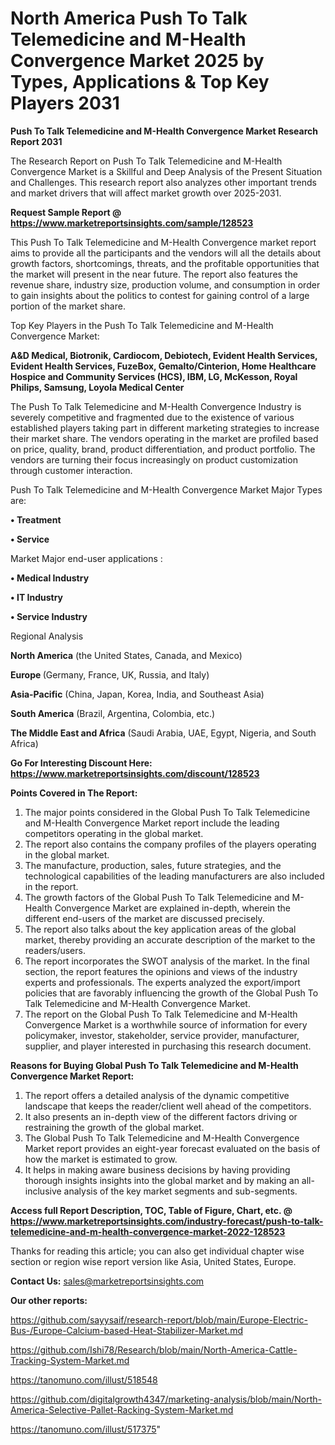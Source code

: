 # North America Push To Talk Telemedicine and M-Health Convergence Market 2025 by Types, Applications & Top Key Players 2031

<strong>Push To Talk Telemedicine and M-Health Convergence Market Research Report 2031</strong>

The Research Report on Push To Talk Telemedicine and M-Health Convergence Market is a Skillful and Deep Analysis of the Present Situation and Challenges. This research report also analyzes other important trends and market drivers that will affect market growth over 2025-2031.

<strong>Request Sample Report @ <a href=https://www.marketreportsinsights.com/sample/128523>https://www.marketreportsinsights.com/sample/128523</a></strong>

This Push To Talk Telemedicine and M-Health Convergence market report aims to provide all the participants and the vendors will all the details about growth factors, shortcomings, threats, and the profitable opportunities that the market will present in the near future. The report also features the revenue share, industry size, production volume, and consumption in order to gain insights about the politics to contest for gaining control of a large portion of the market share.

Top Key Players in the Push To Talk Telemedicine and M-Health Convergence Market:

<strong>A&D Medical, Biotronik, Cardiocom, Debiotech, Evident Health Services, Evident Health Services, FuzeBox, Gemalto/Cinterion, Home Healthcare Hospice and Community Services (HCS), IBM, LG, McKesson, Royal Philips, Samsung, Loyola Medical Center</strong>

The Push To Talk Telemedicine and M-Health Convergence Industry is severely competitive and fragmented due to the existence of various established players taking part in different marketing strategies to increase their market share. The vendors operating in the market are profiled based on price, quality, brand, product differentiation, and product portfolio. The vendors are turning their focus increasingly on product customization through customer interaction.

Push To Talk Telemedicine and M-Health Convergence Market Major Types are:

<strong>• Treatment

• Service</strong>

Market Major end-user applications :

<strong>• Medical Industry

• IT Industry

• Service Industry</strong>

Regional Analysis

</u><strong><b>North America</b></strong> (the United States, Canada, and Mexico)

<strong><b>Europe </b></strong>(Germany, France, UK, Russia, and Italy)

<strong><b>Asia-Pacific</b></strong> (China, Japan, Korea, India, and Southeast Asia)

<strong><b>South America</b></strong> (Brazil, Argentina, Colombia, etc.)

<strong><b>The Middle East and Africa</b></strong> (Saudi Arabia, UAE, Egypt, Nigeria, and South Africa)

<strong>Go For Interesting Discount Here: <a href=https://www.marketreportsinsights.com/discount/128523>https://www.marketreportsinsights.com/discount/128523</a></strong>

<strong>Points Covered in The Report:</strong>
<ol>
  <li>The major points considered in the Global Push To Talk Telemedicine and M-Health Convergence Market report include the leading competitors operating in the global market.</li>
  <li>The report also contains the company profiles of the players operating in the global market.</li>
  <li>The manufacture, production, sales, future strategies, and the technological capabilities of the leading manufacturers are also included in the report.</li>
  <li>The growth factors of the Global Push To Talk Telemedicine and M-Health Convergence Market are explained in-depth, wherein the different end-users of the market are discussed precisely.</li>
  <li>The report also talks about the key application areas of the global market, thereby providing an accurate description of the market to the readers/users.</li>
  <li>The report incorporates the SWOT analysis of the market. In the final section, the report features the opinions and views of the industry experts and professionals. The experts analyzed the export/import policies that are favorably influencing the growth of the Global Push To Talk Telemedicine and M-Health Convergence Market.</li>
  <li>The report on the Global Push To Talk Telemedicine and M-Health Convergence Market is a worthwhile source of information for every policymaker, investor, stakeholder, service provider, manufacturer, supplier, and player interested in purchasing this research document.</li>
</ol>
<strong>Reasons for Buying Global Push To Talk Telemedicine and M-Health Convergence Market Report:</strong>

<ol>
  <li>The report offers a detailed analysis of the dynamic competitive landscape that keeps the reader/client well ahead of the competitors.</li>
  <li>It also presents an in-depth view of the different factors driving or restraining the growth of the global market.</li>
  <li>The Global Push To Talk Telemedicine and M-Health Convergence Market report provides an eight-year forecast evaluated on the basis of how the market is estimated to grow.</li>
  <li>It helps in making aware business decisions by having providing thorough insights insights into the global market and by making an all-inclusive analysis of the key market segments and sub-segments.</li>
</ol>
<strong>Access full Report Description, TOC, Table of Figure, Chart, etc. @ <a href=https://www.marketreportsinsights.com/industry-forecast/push-to-talk-telemedicine-and-m-health-convergence-market-2022-128523>https://www.marketreportsinsights.com/industry-forecast/push-to-talk-telemedicine-and-m-health-convergence-market-2022-128523</a></strong>


Thanks for reading this article; you can also get individual chapter wise section or region wise report version like Asia, United States, Europe.

<strong>Contact Us:</strong>
sales@marketreportsinsights.com

<strong>Our other reports:</strong>

<a href=https://github.com/sayysaif/research-report/blob/main/Europe-Electric-Bus-/Europe-Calcium-based-Heat-Stabilizer-Market.md>https://github.com/sayysaif/research-report/blob/main/Europe-Electric-Bus-/Europe-Calcium-based-Heat-Stabilizer-Market.md</a>

<a href=https://github.com/Ishi78/Research/blob/main/North-America-Cattle-Tracking-System-Market.md>https://github.com/Ishi78/Research/blob/main/North-America-Cattle-Tracking-System-Market.md</a>

<a href=https://tanomuno.com/illust/518548>https://tanomuno.com/illust/518548</a>

<a href=https://github.com/digitalgrowth4347/marketing-analysis/blob/main/North-America-Selective-Pallet-Racking-System-Market.md>https://github.com/digitalgrowth4347/marketing-analysis/blob/main/North-America-Selective-Pallet-Racking-System-Market.md</a>

<a href=https://tanomuno.com/illust/517375>https://tanomuno.com/illust/517375</a>"

